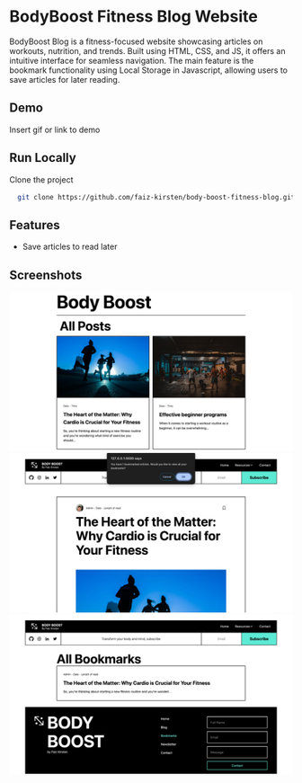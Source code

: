 # BodyBoost Fitness Blog Website

BodyBoost Blog is a fitness-focused website showcasing articles on workouts, nutrition, and trends. Built using HTML, CSS, and JS, it offers an intuitive interface for seamless navigation. The main feature is the bookmark functionality using Local Storage in Javascript, allowing users to save articles for later reading.

## Demo

Insert gif or link to demo

## Run Locally

Clone the project

```bash
  git clone https://github.com/faiz-kirsten/body-boost-fitness-blog.git
```

## Features

-   Save articles to read later

## Screenshots

![App Screenshot](assets/demo-assets/bodyboost-demo-1.jpg)
![App Screenshot](assets/demo-assets/body-boost-demo-2.jpg)
![App Screenshot](assets/demo-assets/bodyboost-demo-3.jpg)
